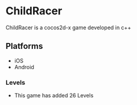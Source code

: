 # ChildRacer
ChildRacer is a cocos2d-x game developed in c++

## Platforms
- iOS
- Android

### Levels
- This game has added 26 Levels
